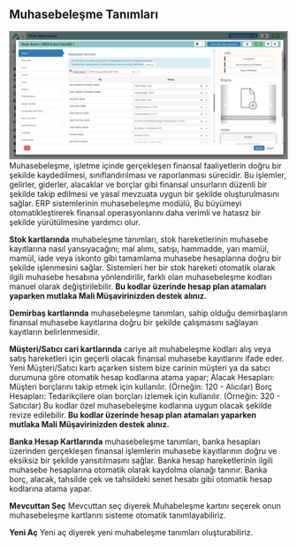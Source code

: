 
## Muhasebeleşme Tanımları 
![Muhasebeleşme](muhasebelesme-tanimlari.png "Muhasebeleşme")
Muhasebeleşme, işletme içinde gerçekleşen finansal faaliyetlerin doğru bir şekilde kaydedilmesi, sınıflandırılması ve raporlanması sürecidir. 
Bu işlemler, gelirler, giderler, alacaklar ve borçlar gibi finansal unsurların düzenli bir şekilde takip edilmesi ve yasal mevzuata uygun bir şekilde oluşturulmasını sağlar. 
ERP sistemlerinin muhasebeleşme modülü, Bu büyümeyi otomatikleştirerek finansal operasyonlarını daha verimli ve hatasız bir şekilde yürütülmesine yardımcı olur.

**Stok kartlarında** muhabeleşme tanımları, stok hareketlerinin muhasebe kayıtlarına nasıl yansıyacağını; mal alımı, satışı, hammadde, yarı mamül, mamül, iade veya iskonto gibi tamamlama muhasebe hesaplarına doğru bir şekilde işlenmesini sağlar.
Sistemleri her bir stok hareketi otomatik olarak ilgili muhasebe hesabına yönlendirilir, farklı olan muhasebeleşme kodları manuel olarak değiştirilebilir.
**Bu kodlar üzerinde hesap plan atamaları yaparken mutlaka Mali Müşavirinizden destek alınız.** 

**Demirbaş kartlarında** muhasebeleşme tanımları, sahip olduğu demirbaşların finansal muhasebe kayıtlarına doğru bir şekilde çalışmasını sağlayan kayıtların belirlenmesidir.

**Müşteri/Satıcı cari kartlarında** cariye ait muhabeleşme kodları alış veya satış hareketleri için geçerli olacak finansal muhasebe kayıtlarını ifade eder.
Yeni Müşteri/Satıcı kartı açarken sistem bize carinin müşteri ya da satıcı durumuna göre otomatik hesap kodlarına atama yapar;
Alacak Hesapları: Müşteri borçlarını takip etmek için kullanılır. (Örneğin: 120 - Alıcılar)
Borç Hesapları: Tedarikçilere olan borçları izlemek için kullanılır. (Örneğin: 320 - Satıcılar)
Bu kodlar özel muhasebeleşme kodlarına uygun olacak şekilde revize edilebilir.
**Bu kodlar üzerinde hesap plan atamaları yaparken mutlaka Mali Müşavirinizden destek alınız.**

**Banka Hesap Kartlarında** muhasebeleşme tanımları, banka hesapları üzerinden gerçekleşen finansal işlemlerin muhasebe kayıtlarının doğru ve eksiksiz bir şekilde yansıtılmasını sağlar. 
Banka hesap hareketlerinin ilgili muhasebe hesaplarına otomatik olarak kaydolma olanağı tanınır.
Banka borç, alacak, tahsilde çek ve tahsildeki senet hesabı gibi otomatik hesap kodlarına atama yapar.


**Mevcuttan Seç** Mevcuttan seç diyerek Muhabeleşme kartını seçerek onun muhasebeleşme kartlarını sisteme otomatik tanımlayabiliriz.

**Yeni Aç** Yeni aç diyerek yeni muhabeleşme tanımları oluşturabiliriz.

